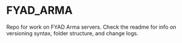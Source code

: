 # FYAD_ARMA
Repo for work on FYAD Arma servers. Check the readme for info on versioning syntax, folder structure, and change logs.
